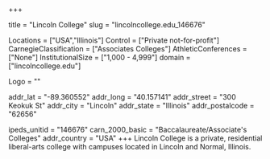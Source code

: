 
+++

title = "Lincoln College"
slug = "lincolncollege.edu_146676"

Locations = ["USA","Illinois"]
Control = ["Private not-for-profit"]
CarnegieClassification = ["Associates Colleges"]
AthleticConferences = ["None"]
InstitutionalSize = ["1,000 - 4,999"]
domain = ["lincolncollege.edu"]

Logo = ""

addr_lat = "-89.360552"
addr_long = "40.157141"
addr_street = "300 Keokuk St"
addr_city = "Lincoln"
addr_state = "Illinois"
addr_postalcode = "62656"

ipeds_unitid = "146676"
carn_2000_basic = "Baccalaureate/Associate's Colleges"
addr_country = "USA"
+++
    Lincoln College is a private, residential liberal-arts college with campuses located in Lincoln and Normal, Illinois.
